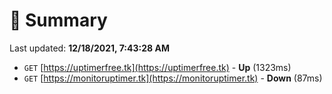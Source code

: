 # 📖 Summary
Last updated: **12/18/2021, 7:43:28 AM**

- `GET` [https://uptimerfree.tk](https://uptimerfree.tk) - **Up** (1323ms)
- `GET` [https://monitoruptimer.tk](https://monitoruptimer.tk) - **Down** (87ms)
